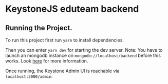 # KeystoneJS eduteam backend


## Running the Project.

To run this project first run `yarn` to install dependencies.

Then you can enter `yarn dev` for starting the dev server. Note: You have to launch an mongodb instance on `mongodb://localhost/backend` before this works. Look [here](https://www.keystonejs.com/quick-start/adapters#mongodb) for more information.

Once running, the Keystone Admin UI is reachable via `localhost:3000/admin`.
